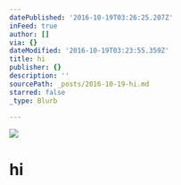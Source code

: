 ```yaml
---
datePublished: '2016-10-19T03:26:25.207Z'
inFeed: true
author: []
via: {}
dateModified: '2016-10-19T03:23:55.359Z'
title: hi
publisher: {}
description: ''
sourcePath: _posts/2016-10-19-hi.md
starred: false
_type: Blurb

---
```

![](https://the-grid-user-content.s3-us-west-2.amazonaws.com/24406df2-2da2-4941-8db3-67d8c5f9416c.jpg)

# hi